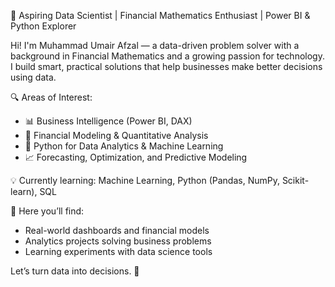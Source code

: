 🎯 Aspiring Data Scientist | Financial Mathematics Enthusiast | Power BI & Python Explorer

Hi! I'm Muhammad Umair Afzal — a data-driven problem solver with a background in Financial Mathematics and a growing passion for technology. I build smart, practical solutions that help businesses make better decisions using data.

🔍 Areas of Interest:
- 📊 Business Intelligence (Power BI, DAX)
- 🧮 Financial Modeling & Quantitative Analysis
- 🐍 Python for Data Analytics & Machine Learning
- 📈 Forecasting, Optimization, and Predictive Modeling

💡 Currently learning: Machine Learning, Python (Pandas, NumPy, Scikit-learn), SQL

📂 Here you’ll find:
- Real-world dashboards and financial models
- Analytics projects solving business problems
- Learning experiments with data science tools

Let’s turn data into decisions. 🚀

